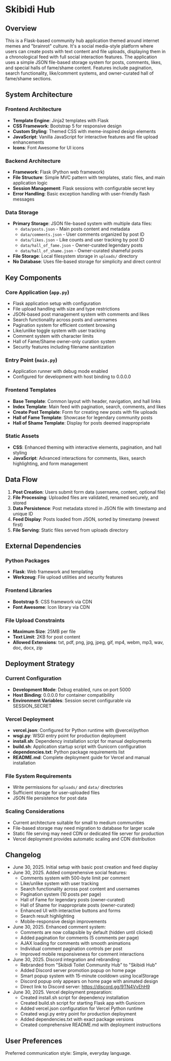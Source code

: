# Skibidi Hub

## Overview

This is a Flask-based community hub application themed around internet memes and "brainrot" culture. It's a social media-style platform where users can create posts with text content and file uploads, displaying them in a chronological feed with full social interaction features. The application uses a simple JSON file-based storage system for posts, comments, likes, and special halls of fame/shame content. Features include pagination, search functionality, like/comment systems, and owner-curated hall of fame/shame sections.

## System Architecture

### Frontend Architecture
- **Template Engine**: Jinja2 templates with Flask
- **CSS Framework**: Bootstrap 5 for responsive design
- **Custom Styling**: Themed CSS with meme-inspired design elements
- **JavaScript**: Vanilla JavaScript for interactive features and file upload enhancements
- **Icons**: Font Awesome for UI icons

### Backend Architecture
- **Framework**: Flask (Python web framework)
- **File Structure**: Simple MVC pattern with templates, static files, and main application logic
- **Session Management**: Flask sessions with configurable secret key
- **Error Handling**: Basic exception handling with user-friendly flash messages

### Data Storage
- **Primary Storage**: JSON file-based system with multiple data files:
  - `data/posts.json` - Main posts content and metadata
  - `data/comments.json` - User comments organized by post ID
  - `data/likes.json` - Like counts and user tracking by post ID
  - `data/hall_of_fame.json` - Owner-curated legendary posts
  - `data/hall_of_shame.json` - Owner-curated shameful posts
- **File Storage**: Local filesystem storage in `uploads/` directory
- **No Database**: Uses file-based storage for simplicity and direct control

## Key Components

### Core Application (`app.py`)
- Flask application setup with configuration
- File upload handling with size and type restrictions
- JSON-based post management system with comments and likes
- Search functionality across posts and usernames
- Pagination system for efficient content browsing
- Like/unlike toggle system with user tracking
- Comment system with character limits
- Hall of Fame/Shame owner-only curation system
- Security features including filename sanitization

### Entry Point (`main.py`)
- Application runner with debug mode enabled
- Configured for development with host binding to 0.0.0.0

### Frontend Templates
- **Base Template**: Common layout with header, navigation, and hall links
- **Index Template**: Main feed with pagination, search, comments, and likes
- **Create Post Template**: Form for creating new posts with file uploads
- **Hall of Fame Template**: Showcase for legendary community posts
- **Hall of Shame Template**: Display for posts deemed inappropriate

### Static Assets
- **CSS**: Enhanced theming with interactive elements, pagination, and hall styling
- **JavaScript**: Advanced interactions for comments, likes, search highlighting, and form management

## Data Flow

1. **Post Creation**: Users submit form data (username, content, optional file)
2. **File Processing**: Uploaded files are validated, renamed securely, and stored
3. **Data Persistence**: Post metadata stored in JSON file with timestamp and unique ID
4. **Feed Display**: Posts loaded from JSON, sorted by timestamp (newest first)
5. **File Serving**: Static files served from uploads directory

## External Dependencies

### Python Packages
- **Flask**: Web framework and templating
- **Werkzeug**: File upload utilities and security features

### Frontend Libraries
- **Bootstrap 5**: CSS framework via CDN
- **Font Awesome**: Icon library via CDN

### File Upload Constraints
- **Maximum Size**: 25MB per file
- **Text Limit**: 2KB for post content
- **Allowed Extensions**: txt, pdf, png, jpg, jpeg, gif, mp4, webm, mp3, wav, doc, docx, zip

## Deployment Strategy

### Current Configuration
- **Development Mode**: Debug enabled, runs on port 5000
- **Host Binding**: 0.0.0.0 for container compatibility
- **Environment Variables**: Session secret configurable via SESSION_SECRET

### Vercel Deployment
- **vercel.json**: Configured for Python runtime with @vercel/python
- **wsgi.py**: WSGI entry point for production deployment
- **install.sh**: Dependency installation script for manual deployments
- **build.sh**: Application startup script with Gunicorn configuration
- **dependencies.txt**: Python package requirements list
- **README.md**: Complete deployment guide for Vercel and manual installation

### File System Requirements
- Write permissions for `uploads/` and `data/` directories
- Sufficient storage for user-uploaded files
- JSON file persistence for post data

### Scaling Considerations
- Current architecture suitable for small to medium communities
- File-based storage may need migration to database for larger scale
- Static file serving may need CDN or dedicated file server for production
- Vercel deployment provides automatic scaling and CDN distribution

## Changelog

- June 30, 2025. Initial setup with basic post creation and feed display
- June 30, 2025. Added comprehensive social features:
  - Comments system with 500-byte limit per comment
  - Like/unlike system with user tracking
  - Search functionality across post content and usernames
  - Pagination system (10 posts per page)
  - Hall of Fame for legendary posts (owner-curated)
  - Hall of Shame for inappropriate posts (owner-curated)
  - Enhanced UI with interactive buttons and forms
  - Search result highlighting
  - Mobile-responsive design improvements
- June 30, 2025. Enhanced comment system:
  - Comments are now collapsible by default (hidden until clicked)
  - Added pagination for comments (5 comments per page)
  - AJAX loading for comments with smooth animations
  - Individual comment pagination controls per post
  - Improved mobile responsiveness for comment interactions
- June 30, 2025. Discord integration and rebranding:
  - Rebranded from "Skibidi Toilet Community Hub" to "Skibidi Hub"
  - Added Discord server promotion popup on home page
  - Smart popup system with 15-minute cooldown using localStorage
  - Discord popup only appears on home page with animated design
  - Direct link to Discord server: https://discord.gg/9TN4VvEhH9
- June 30, 2025. Vercel deployment preparation:
  - Created install.sh script for dependency installation
  - Created build.sh script for starting Flask app with Gunicorn
  - Added vercel.json configuration for Vercel Python runtime
  - Created wsgi.py entry point for production deployment
  - Added dependencies.txt with exact package versions
  - Created comprehensive README.md with deployment instructions

## User Preferences

Preferred communication style: Simple, everyday language.